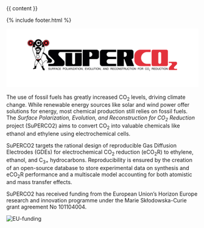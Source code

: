<body>
  <header>
    <!-- Your header content here -->
  </header>

  <main>
    {{ content }}
  </main>

  {% include footer.html %}  <!-- This will render the footer -->
</body>

<img src="assets/images/SUPERCO2_SIDE_WEB.jpg" width="1000">

The use of fossil fuels has greatly increased CO<sub>2</sub> levels, driving climate change. While renewable energy sources like solar and wind power offer solutions for energy, most chemical production still relies on fossil fuels. The _Surface Polarization, Evolution, and Reconstruction for CO<sub>2</sub> Reduction_ project (SuPERCO2) aims to convert CO<sub>2</sub> into valuable chemicals like ethanol and ethylene using electrochemical cells.

SuPERCO2 targets the rational design of reproducible Gas Diffusion Electrodes (GDEs) for electrochemical CO<sub>2</sub> reduction (eCO<sub>2</sub>R) to ethylene, ethanol, and C<sub>3+</sub> hydrocarbons. Reproducibility is ensured by the creation of an open-source database to store experimental data on synthesis and eCO<sub>2</sub>R performance and a multiscale model accounting for both atomistic and mass transfer effects.

SuPERCO2 has received funding from the European Union’s Horizon Europe research and innovation programme under the Marie Skłodowska-Curie grant agreement No 101104004.

<img src="https://github.com/user-attachments/assets/5c6a93e6-5d71-44a3-a5e1-a4571bbcbada" class="center-image" alt="EU-funding">
